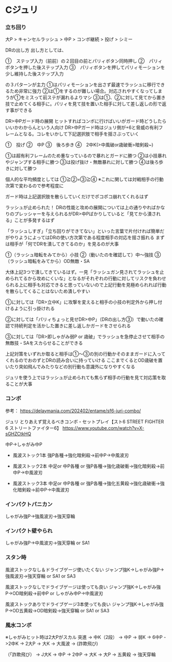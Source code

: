 # Cジュリ

### 立ち回り

大P > キャンセルラッシュ > 中P	> コンボ継続
							  > 投げ
							  > シミー

DRの出し方
出し方としては、

①　ステップ入力（前前）の２回目の前とパリィボタン同時押し
②　パリィボタンを押した後ステップ入力
③　パリィボタンを押してパリィモーションを少し維持した後ステップ入力

の３パターンが主力
①はパリィモーションを出さず最速でラッシュに移行できるため非常に強力
②は①をするのが難しい場合。対応されやすくなってしまうが①をミスって前ステが漏れるよりマシ
③は①、②に対して見てから置き技で止めてくる相手に。パリィを見て技を置いた相手に対して差し返しの形で返す事ができる

DR>中Pガード時の展開
ヒットすればコンボに行けばいいがガード時どうしたらいいかわからんという人向け
DR>中Pガード時はジュリ側が+6と脅威の有利フレームとなる。コレをいかして下記選択肢で相手を揺さぶっていく

①　投げ
②　中P
③　後ろ歩き
④　2中K(>中風破or歳破衝>暗剣殺~)

①は超有利フレームのため重なっているので暴れとガードに勝つ
②は小技暴れやジャンプする相手に勝つ
③は投げ抜け・無敵暴れに対して勝つ
④は後ろ歩きに対して勝つ

個人的な平均頻度としては
①≧②=③≧④
※これに関しては対戦相手の行動次第で変わるので参考程度に

ガード時は上記選択肢を散らしていくだけでポコポコ崩れてくれるはず

ラッシュが止められた！
DRの性能と攻めの展開については上の通りやればかなりのプレッシャーを与えられるがDR>中Pばかりしていると「見てから潰される」ことが多発するはず

「ラッシュしすぎ」「立ち回りができてない」といった言葉で片付ければ簡単だがやりようによってはDRの使い方次第である程度相手の対応を揺さ振れる
まずは相手が「何でDRを潰してきてるのか」を見るのが大事

①（ラッシュ暗転をみてから）小技
②（動いたのを確認して）中～強技
③（ラッシュ暗転をみてから）OD無敵・SA

大体上記3つで潰してきているはず。一見「ラッシュガン見されてラッシュを止められてるから攻めにくいな」となるがそれぞれの行動に対してリスクを負わせられる上に相手も対応できると思っていないので上記行動を見極められれば行動を散らしてくることはないため潰しやすい

①に対しては「DR>立中K」に攻撃を変えると相手の小技の判定外から押し付けるように引っ掛けれる

②に対しては「パリィちょっと見せDR>中P」（DRの出し方③）で動いたの確認で持続判定を活かした置きに差し返しかガードをさせられる

③に対しては「DR>即しゃがみ弱P or 歳破」でラッシュを急停止させて相手の無敵技・SAをスカらせることができる

上記対策をいずれか取ると相手は①～③の別の行動かそのままガードに入ってくれるのでおのずとDRの読み合いに持っていける
ここまでくるとOD歳破を置いたり突如飛んでみたりなどの別行動も意識外になりやすくなる

ジュリを使う上ではラッシュが止められても焦らず相手の行動を見て対応策を取ることが大事






### コンボ


参考：
https://delaymania.com/202402/entame/sf6-juri-combo/

ジュリ とりあえず覚えるべきコンボ・セットプレイ【スト6 STREET FIGHTER 6 ストリートファイター6】
https://www.youtube.com/watch?v=X-sGHZCtkHQ


中P→しゃがみ中P

- 風波ストック1本
	強P各種→強化暗剣殺→前中P→中風波刃
	
- 風波ストック2本
	中足or 中P各種 or 強P各種→強化歳破衝→強化暗剣殺→前中P→中風波刃

- 風波ストック3本
	中足or 中P各種 or 強P各種→強化五黄殺→強化歳破衝→強化暗剣殺→前中P→中風波刃
	
	

### インパクトパニカン
しゃがみ強P→強風波刃→強天穿輪


### インパクト壁やられ
しゃがみ強P→中風波刃→強天穿輪 or SA1


### スタン時
風波ストックなし＆ドライブゲージ使いたくない
ジャンプ強K→しゃがみ強P→強風波刃→強天穿輪 or SA1 or SA3

風波ストックなしでドライブゲージは使っても良い
ジャンプ強K→しゃがみ強P→OD暗剣殺→前中P or しゃがみ中P→中風波刃

風波ストックありでドライブゲージ3本使っても良い
ジャンプ強K→しゃがみ強P→OD五黄殺→OD暗剣殺→強天穿輪 or SA1 or SA3

### 風水コンボ
※しゃがみヒット時は2大Pがスカル
突進 -> 中K（2段） -> 中P -> 弱K -> 6中P ->2中K -> 2大P -> 大K -> 大風波 -> (詐欺飛び)

（「詐欺飛び） -> J大K -> 中P -> 2中P -> 大K -> 大P -> 五黄殺 -> 強天穿輪 

